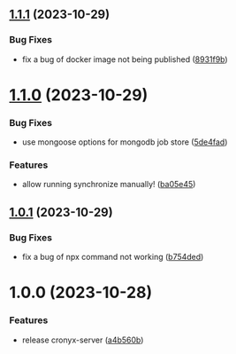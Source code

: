 ## [1.1.1](https://github.com/yujiosaka/CronyxServer/compare/v1.1.0...v1.1.1) (2023-10-29)


### Bug Fixes

* fix a bug of docker image not being published ([8931f9b](https://github.com/yujiosaka/CronyxServer/commit/8931f9b0828a5773d6d952b734f7b91cc5ce5709))

# [1.1.0](https://github.com/yujiosaka/CronyxServer/compare/v1.0.1...v1.1.0) (2023-10-29)


### Bug Fixes

* use mongoose options for mongodb job store ([5de4fad](https://github.com/yujiosaka/CronyxServer/commit/5de4fad418f1f3bb3dfed962425f6f0921025dcd))


### Features

* allow running synchronize manually! ([ba05e45](https://github.com/yujiosaka/CronyxServer/commit/ba05e45f459e3c1590528493ae677a51ddbf049d))

## [1.0.1](https://github.com/yujiosaka/CronyxServer/compare/v1.0.0...v1.0.1) (2023-10-29)


### Bug Fixes

* fix a bug of npx command not working ([b754ded](https://github.com/yujiosaka/CronyxServer/commit/b754ded7a3ad570e4fed5fc190c5c3c8600f1cc2))

# 1.0.0 (2023-10-28)


### Features

* release cronyx-server ([a4b560b](https://github.com/yujiosaka/CronyxServer/commit/a4b560b3b5e64e7dacc565a2356b4fb0345d4af6))
